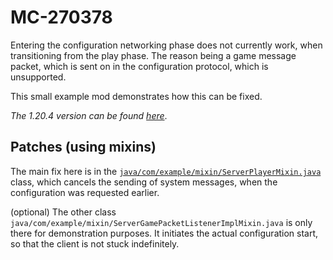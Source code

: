 # MC-270378
Entering the configuration networking phase does not currently work, when transitioning from the play phase.
The reason being a game message packet, which is sent on in the configuration protocol, which is unsupported.

This small example mod demonstrates how this can be fixed.

*The 1.20.4 version can be found [here](https://github.com/LCLPYT/mc-reconfigure-bug/tree/1.20.4)*.

## Patches (using mixins)
The main fix here is in the [`java/com/example/mixin/ServerPlayerMixin.java`](https://github.com/LCLPYT/mc-reconfigure-bug/blob/24w14a/src/main/java/com/example/mixin/ServerPlayerMixin.java) class, which cancels the sending of system messages, when the configuration was requested earlier.

(optional) The other class `java/com/example/mixin/ServerGamePacketListenerImplMixin.java` is only there for demonstration purposes.
It initiates the actual configuration start, so that the client is not stuck indefinitely.
